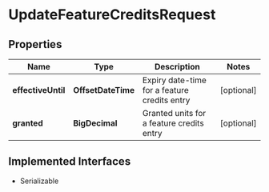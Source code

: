 

# UpdateFeatureCreditsRequest


## Properties

| Name | Type | Description | Notes |
|------------ | ------------- | ------------- | -------------|
|**effectiveUntil** | **OffsetDateTime** | Expiry date-time for a feature credits entry |  [optional] |
|**granted** | **BigDecimal** | Granted units for a feature credits entry |  [optional] |


## Implemented Interfaces

* Serializable


